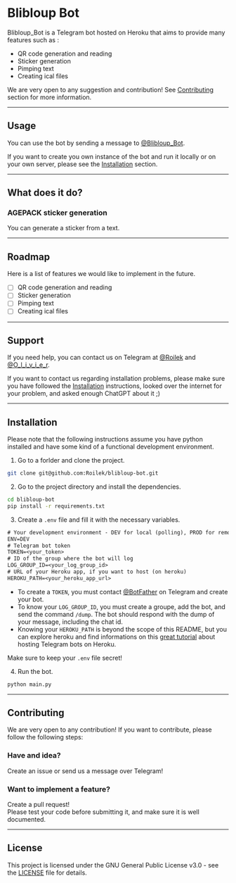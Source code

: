 # Blibloup Bot

Blibloup_Bot is a Telegram bot hosted on Heroku that aims to provide many features such as :
- QR code generation and reading
- Sticker generation
- Pimping text
- Creating ical files

We are very open to any suggestion and contribution! See [Contributing](#contributing) section for more information.
***
## Usage

You can use the bot by sending a message to [@Blibloup_Bot](https://t.me/Blibloup_bot).

If you want to create you own instance of the bot and run it locally or on your own server, please see the [Installation](#installation) section.
***
## What does it do?

### AGEPACK sticker generation

You can generate a sticker from a text.
***
## Roadmap

Here is a list of features we would like to implement in the future.
- [ ] QR code generation and reading
- [ ] Sticker generation
- [ ] Pimping text
- [ ] Creating ical files
***
## Support

If you need help, you can contact us on Telegram at [@Roilek](https://t.me/Roilek) and [@O_l_i_v_i_e_r](https://t.me/O_l_i_v_i_e_r).

If you want to contact us regarding installation problems, please make sure you have followed the [Installation](#installation) instructions, looked over the internet for your problem, and asked enough ChatGPT about it ;)
***
## Installation

Please note that the following instructions assume you have python installed and have some kind of a functional development environment.

1. Go to a forlder and clone the project.
```bash
git clone git@github.com:Roilek/blibloup-bot.git
```

2. Go to the project directory and install the dependencies.
```bash
cd blibloup-bot
pip install -r requirements.txt
```

3. Create a `.env` file and fill it with the necessary variables.
```txt
# Your development environment - DEV for local (polling), PROD for remote (webhook)
ENV=DEV
# Telegram bot token
TOKEN=<your_token>
# ID of the group where the bot will log
LOG_GROUP_ID=<your_log_group_id>
# URL of your Heroku app, if you want to host (on heroku)
HEROKU_PATH=<your_heroku_app_url>
```
- To create a `TOKEN`, you must contact [@BotFather](https://t.me/BotFather) on Telegram and create your bot.
- To know your `LOG_GROUP_ID`, you must create a groupe, add the bot, and send the command `/dump`. The bot should respond with the dump of your message, including the chat id.
- Knowing your `HEROKU_PATH` is beyond the scope of this README, but you can explore heroku and find informations on this [great tutorial](https://towardsdatascience.com/how-to-deploy-a-telegram-bot-using-heroku-for-free-9436f89575d2) about hosting Telegram bots on Heroku.

Make sure to keep your `.env` file secret!

4. Run the bot.
```bash
python main.py
```
***
## Contributing


We are very open to any contribution! If you want to contribute, please follow the following steps:

### Have and idea?
Create an issue or send us a message over Telegram!

### Want to implement a feature?
Create a pull request!\
Please test your code before submitting it, and make sure it is well documented.
***
## License

This project is licensed under the GNU General Public License v3.0 - see the [LICENSE](LICENSE) file for details.
